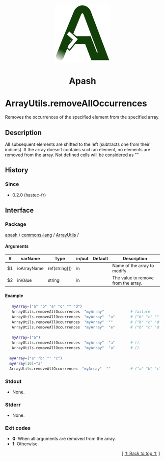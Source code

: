 
<div align='center' id='apash-top'>
  <a href='https://github.com/hastec-fr/apash'>
    <img alt='apash-logo' src='../../../../../../assets/apash-logo.svg'/>
  </a>

  # Apash
</div>


# ArrayUtils.removeAllOccurrences
Removes the occurrences of the specified element from the specified array.
## Description
   All subsequent elements are shifted to the left (subtracts one from their indices). 
   If the array doesn't contains such an element, no elements are removed from the array.
   Not defined cells will be considered as ""

## History
### Since
  * 0.2.0 (hastec-fr)

## Interface
### Package
<!-- apash.packageBegin -->
[apash](../../../apash.md) / [commons-lang](../../commons-lang.md) / [ArrayUtils](../ArrayUtils.md) / 
<!-- apash.packageEnd -->

#### Arguments
 | #      | varName        | Type          | in/out   | Default    | Description                          |
 |--------|----------------|---------------|----------|------------|--------------------------------------|
 | $1     | ioArrayName    | ref(string[]) | in       |            |  Name of the array to modify.        |
 | $2     | inValue        | string        | in       |            |  The value to remove from the array. |

#### Example
 ```bash
    myArray=("a" "b" "a" "c" "" "d")
    ArrayUtils.removeAllOccurrences  "myArray"            # failure
    ArrayUtils.removeAllOccurrences  "myArray"  "a"       # ("b" "c" "" "d")
    ArrayUtils.removeAllOccurrences  "myArray"  ""        # ("b" "c" "d")
    ArrayUtils.removeAllOccurrences  "myArray"  "e"       # ("b" "c" "d")

    myArray=("a")
    ArrayUtils.removeAllOccurrences  "myArray"  "a"       # ()
    ArrayUtils.removeAllOccurrences  "myArray"  "a"       # ()

   myArray=("a" "b" "" "c")
   myArray[10]="z"
   ArrayUtils.removeAllOccurrences  "myArray"  ""         # ("a" "b" "c" "z")
 ```

### Stdout
  * None.
### Stderr
  * None.

### Exit codes
  * **0**: When all arguments are removed from the array.
  * **1**: Otherwise.

  <div align='right'>[ <a href='#apash-top'>↑ Back to top ↑</a> ]</div>

